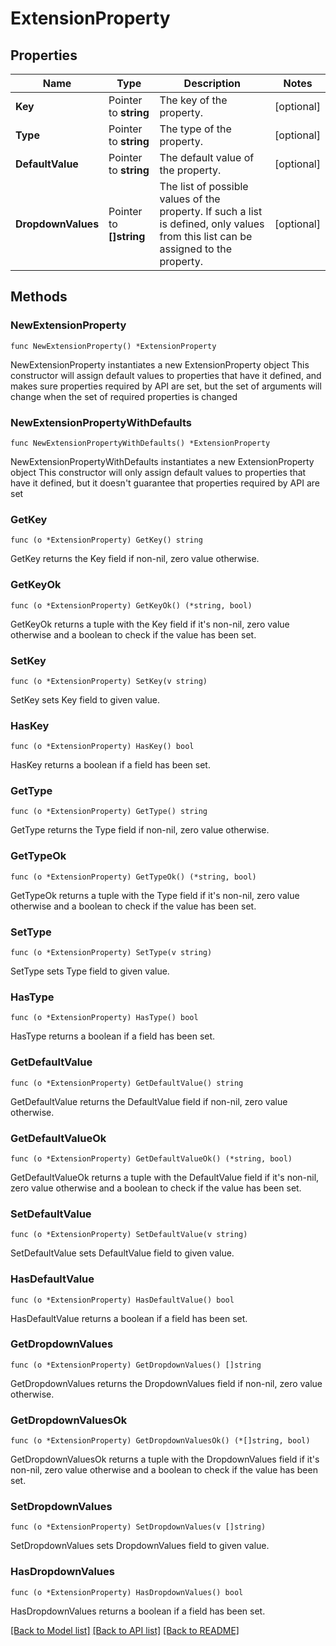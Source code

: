 # ExtensionProperty

## Properties

Name | Type | Description | Notes
------------ | ------------- | ------------- | -------------
**Key** | Pointer to **string** | The key of the property. | [optional] 
**Type** | Pointer to **string** | The type of the property. | [optional] 
**DefaultValue** | Pointer to **string** | The default value of the property. | [optional] 
**DropdownValues** | Pointer to **[]string** | The list of possible values of the property.    If such a list is defined, only values from this list can be assigned to the property. | [optional] 

## Methods

### NewExtensionProperty

`func NewExtensionProperty() *ExtensionProperty`

NewExtensionProperty instantiates a new ExtensionProperty object
This constructor will assign default values to properties that have it defined,
and makes sure properties required by API are set, but the set of arguments
will change when the set of required properties is changed

### NewExtensionPropertyWithDefaults

`func NewExtensionPropertyWithDefaults() *ExtensionProperty`

NewExtensionPropertyWithDefaults instantiates a new ExtensionProperty object
This constructor will only assign default values to properties that have it defined,
but it doesn't guarantee that properties required by API are set

### GetKey

`func (o *ExtensionProperty) GetKey() string`

GetKey returns the Key field if non-nil, zero value otherwise.

### GetKeyOk

`func (o *ExtensionProperty) GetKeyOk() (*string, bool)`

GetKeyOk returns a tuple with the Key field if it's non-nil, zero value otherwise
and a boolean to check if the value has been set.

### SetKey

`func (o *ExtensionProperty) SetKey(v string)`

SetKey sets Key field to given value.

### HasKey

`func (o *ExtensionProperty) HasKey() bool`

HasKey returns a boolean if a field has been set.

### GetType

`func (o *ExtensionProperty) GetType() string`

GetType returns the Type field if non-nil, zero value otherwise.

### GetTypeOk

`func (o *ExtensionProperty) GetTypeOk() (*string, bool)`

GetTypeOk returns a tuple with the Type field if it's non-nil, zero value otherwise
and a boolean to check if the value has been set.

### SetType

`func (o *ExtensionProperty) SetType(v string)`

SetType sets Type field to given value.

### HasType

`func (o *ExtensionProperty) HasType() bool`

HasType returns a boolean if a field has been set.

### GetDefaultValue

`func (o *ExtensionProperty) GetDefaultValue() string`

GetDefaultValue returns the DefaultValue field if non-nil, zero value otherwise.

### GetDefaultValueOk

`func (o *ExtensionProperty) GetDefaultValueOk() (*string, bool)`

GetDefaultValueOk returns a tuple with the DefaultValue field if it's non-nil, zero value otherwise
and a boolean to check if the value has been set.

### SetDefaultValue

`func (o *ExtensionProperty) SetDefaultValue(v string)`

SetDefaultValue sets DefaultValue field to given value.

### HasDefaultValue

`func (o *ExtensionProperty) HasDefaultValue() bool`

HasDefaultValue returns a boolean if a field has been set.

### GetDropdownValues

`func (o *ExtensionProperty) GetDropdownValues() []string`

GetDropdownValues returns the DropdownValues field if non-nil, zero value otherwise.

### GetDropdownValuesOk

`func (o *ExtensionProperty) GetDropdownValuesOk() (*[]string, bool)`

GetDropdownValuesOk returns a tuple with the DropdownValues field if it's non-nil, zero value otherwise
and a boolean to check if the value has been set.

### SetDropdownValues

`func (o *ExtensionProperty) SetDropdownValues(v []string)`

SetDropdownValues sets DropdownValues field to given value.

### HasDropdownValues

`func (o *ExtensionProperty) HasDropdownValues() bool`

HasDropdownValues returns a boolean if a field has been set.


[[Back to Model list]](../README.md#documentation-for-models) [[Back to API list]](../README.md#documentation-for-api-endpoints) [[Back to README]](../README.md)


